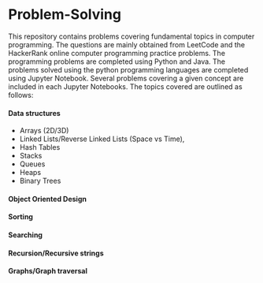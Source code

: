 # Problem-Solving
This repository contains problems covering fundamental topics in computer programming. The questions are mainly obtained from LeetCode and the HackerRank online computer programming practice problems. 
The programming problems are completed using Python and Java. The problems solved using the python programming languages are completed using Jupyter Notebook. Several problems covering a given concept are included in each Jupyter Notebooks. The topics covered are outlined as follows:


#### Data structures 
  - Arrays (2D/3D)
  - Linked Lists/Reverse Linked Lists (Space vs Time), 
  - Hash Tables
  - Stacks
  - Queues
  - Heaps
  - Binary Trees
#### Object Oriented Design
#### Sorting
#### Searching
#### Recursion/Recursive strings
#### Graphs/Graph traversal
